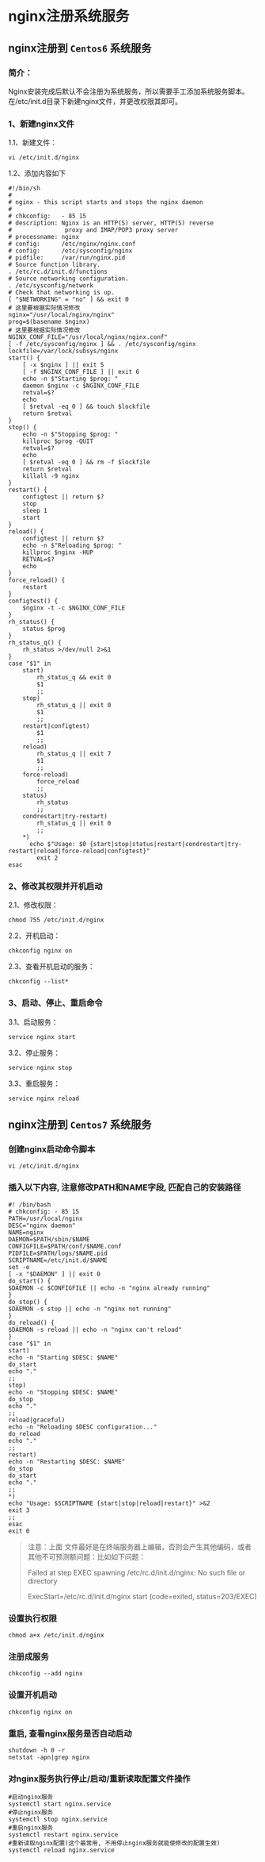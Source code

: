 # nginx注册系统服务

## nginx注册到 `Centos6` 系统服务

### 简介：

Nginx安装完成后默认不会注册为系统服务，所以需要手工添加系统服务脚本。在/etc/init.d目录下新建nginx文件，并更改权限其即可。

### 1、新建nginx文件

1.1、新建文件：

```shell script
vi /etc/init.d/nginx
```

1.2、添加内容如下

```shell script
#!/bin/sh
#
# nginx - this script starts and stops the nginx daemon
#
# chkconfig:   - 85 15
# description: Nginx is an HTTP(S) server, HTTP(S) reverse  
#               proxy and IMAP/POP3 proxy server
# processname: nginx
# config:      /etc/nginx/nginx.conf
# config:      /etc/sysconfig/nginx
# pidfile:     /var/run/nginx.pid
# Source function library.
. /etc/rc.d/init.d/functions
# Source networking configuration.
. /etc/sysconfig/network
# Check that networking is up.
[ "$NETWORKING" = "no" ] && exit 0
# 这里要根据实际情况修改
nginx="/usr/local/nginx/nginx"
prog=$(basename $nginx)
# 这里要根据实际情况修改
NGINX_CONF_FILE="/usr/local/nginx/nginx.conf"
[ -f /etc/sysconfig/nginx ] && . /etc/sysconfig/nginx
lockfile=/var/lock/subsys/nginx
start() {
    [ -x $nginx ] || exit 5
    [ -f $NGINX_CONF_FILE ] || exit 6
    echo -n $"Starting $prog: "
    daemon $nginx -c $NGINX_CONF_FILE
    retval=$?
    echo
    [ $retval -eq 0 ] && touch $lockfile
    return $retval
}
stop() {
    echo -n $"Stopping $prog: "
    killproc $prog -QUIT
    retval=$?
    echo
    [ $retval -eq 0 ] && rm -f $lockfile
    return $retval
    killall -9 nginx
}
restart() {
    configtest || return $?
    stop
    sleep 1
    start
}
reload() {
    configtest || return $?
    echo -n $"Reloading $prog: "
    killproc $nginx -HUP
    RETVAL=$?
    echo
}
force_reload() {
    restart
}
configtest() {
    $nginx -t -c $NGINX_CONF_FILE
}
rh_status() {
    status $prog
}
rh_status_q() {
    rh_status >/dev/null 2>&1
}
case "$1" in
    start)
        rh_status_q && exit 0
        $1
        ;;
    stop)
        rh_status_q || exit 0
        $1
        ;;
    restart|configtest)
        $1
        ;;
    reload)
        rh_status_q || exit 7
        $1
        ;;
    force-reload)
        force_reload
        ;;
    status)
        rh_status
        ;;
    condrestart|try-restart)
        rh_status_q || exit 0
        ;;
    *)    
      echo $"Usage: $0 {start|stop|status|restart|condrestart|try-restart|reload|force-reload|configtest}"
        exit 2
esac
```

### 2、修改其权限并开机启动

2.1、修改权限：

```shell script
chmod 755 /etc/init.d/nginx
```

2.2、开机启动：

```shell script
chkconfig nginx on
```

2.3、查看开机启动的服务：

```shell script
chkconfig --list*
```
### 3、启动、停止、重启命令

3.1、启动服务：

```shell script
service nginx start
```

3.2、停止服务：

```shell script
service nginx stop
```

3.3、重启服务：

```shell script
service nginx reload
```


## nginx注册到 `Centos7` 系统服务

### 创建nginx启动命令脚本

```shell script
vi /etc/init.d/nginx
```

### 插入以下内容, 注意修改PATH和NAME字段, 匹配自己的安装路径

```shell script
#! /bin/bash
# chkconfig: - 85 15
PATH=/usr/local/nginx
DESC="nginx daemon"
NAME=nginx
DAEMON=$PATH/sbin/$NAME
CONFIGFILE=$PATH/conf/$NAME.conf
PIDFILE=$PATH/logs/$NAME.pid
SCRIPTNAME=/etc/init.d/$NAME
set -e
[ -x "$DAEMON" ] || exit 0
do_start() {
$DAEMON -c $CONFIGFILE || echo -n "nginx already running"
}
do_stop() {
$DAEMON -s stop || echo -n "nginx not running"
}
do_reload() {
$DAEMON -s reload || echo -n "nginx can't reload"
}
case "$1" in
start)
echo -n "Starting $DESC: $NAME"
do_start
echo "."
;;
stop)
echo -n "Stopping $DESC: $NAME"
do_stop
echo "."
;;
reload|graceful)
echo -n "Reloading $DESC configuration..."
do_reload
echo "."
;;
restart)
echo -n "Restarting $DESC: $NAME"
do_stop
do_start
echo "."
;;
*)
echo "Usage: $SCRIPTNAME {start|stop|reload|restart}" >&2
exit 3
;;
esac
exit 0
```

> 注意：上面 文件最好是在终端服务器上编辑，否则会产生其他编码，或者其他不可预测额问题：比如如下问题：
>
> Failed at step EXEC spawning /etc/rc.d/init.d/nginx: No such file or directory
>
> ExecStart=/etc/rc.d/init.d/nginx start \(code=exited, status=203/EXEC\)

### 设置执行权限

```shell script
chmod a+x /etc/init.d/nginx
```

### 注册成服务

```shell script
chkconfig --add nginx
```

### 设置开机启动

```shell script
chkconfig nginx on
```

### 重启, 查看nginx服务是否自动启动

```shell script
shutdown -h 0 -r
netstat -apn|grep nginx
```

### 对nginx服务执行停止/启动/重新读取配置文件操作

```shell script
#启动nginx服务
systemctl start nginx.service
#停止nginx服务
systemctl stop nginx.service
#重启nginx服务
systemctl restart nginx.service
#重新读取nginx配置(这个最常用, 不用停止nginx服务就能使修改的配置生效)
systemctl reload nginx.service
```

